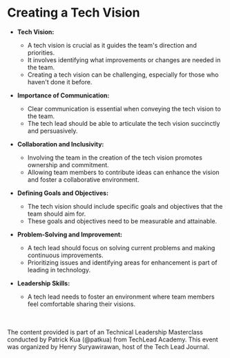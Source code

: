 # Creating a Tech Vision

- **Tech Vision:**
  - A tech vision is crucial as it guides the team's direction and priorities.
  - It involves identifying what improvements or changes are needed in the team.
  - Creating a tech vision can be challenging, especially for those who haven't done it before.
  
- **Importance of Communication:**
  - Clear communication is essential when conveying the tech vision to the team.
  - The tech lead should be able to articulate the tech vision succinctly and persuasively.
  
- **Collaboration and Inclusivity:**
  - Involving the team in the creation of the tech vision promotes ownership and commitment.
  - Allowing team members to contribute ideas can enhance the vision and foster a collaborative environment.
  
- **Defining Goals and Objectives:**
  - The tech vision should include specific goals and objectives that the team should aim for.
  - These goals and objectives need to be measurable and attainable.

- **Problem-Solving and Improvement:**
  - A tech lead should focus on solving current problems and making continuous improvements.
  - Prioritizing issues and identifying areas for enhancement is part of leading in technology.
  
- **Leadership Skills:**
  - A tech lead needs to foster an environment where team members feel comfortable sharing their visions.


<br><br>
The content provided is part of an Technical Leadership Masterclass conducted by Patrick Kua (@patkua) from TechLead Academy. This event was organized by Henry Suryawirawan, host of the Tech Lead Journal.